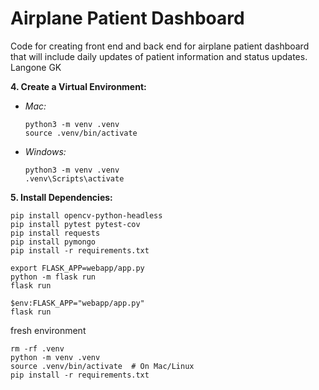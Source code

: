 # Airplane Patient Dashboard

Code for creating front end and back end for airplane patient dashboard that will include daily updates of patient information and status updates.
Langone GK 


**4. Create a Virtual Environment:**

- _Mac:_

  ```
  python3 -m venv .venv
  source .venv/bin/activate
  ```

- _Windows:_
  ```
  python3 -m venv .venv
  .venv\Scripts\activate
  ```

**5. Install Dependencies:**

```
pip install opencv-python-headless
pip install pytest pytest-cov
pip install requests
pip install pymongo
pip install -r requirements.txt
```


```
export FLASK_APP=webapp/app.py 
python -m flask run
flask run
```
```
$env:FLASK_APP="webapp/app.py"
flask run
```


fresh environment

```
rm -rf .venv
python -m venv .venv
source .venv/bin/activate  # On Mac/Linux
pip install -r requirements.txt

```
